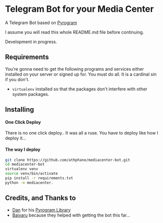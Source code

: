 # Telegram Bot for your Media Center
A Telegram Bot based on [Pyrogram](https://github.com/pyrogram/pyrogram)

I assume you will read this whole README.md file before continuing.

Development in progress.

## Requirements
You're gonna need to get the following programs and services either installed on your server
or signed up for. You must do all. It is a cardinal sin if you don't.

* `virtualenv` installed so that the packages don't interfere with other system packages. 

## Installing
#### One Click Deploy

There is no one click deploy.. It was all a ruse. You have to deploy like how I deploy it...

#### The way I deploy
```bash
git clone https://github.com/athphane/mediacenter-bot.git
cd mediacenter-bot
virtualenv venv
source venv/bin/activate
pip install -r requirements.txt
python -m mediacenter.
```


## Credits, and Thanks to
* [Dan](https://t.me/haskell) for his [Pyrogram Library](https://github.com/pyrogram/pyrogram)
* [Baivaru](https://github.com/baivaru) because they helped with getting the bot this far... 

